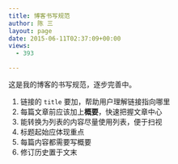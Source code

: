 ```yaml
---
title: 博客书写规范
author: 陈 三
layout: page
date: 2015-06-11T02:37:09+00:00
views:
  - 393

---
```

这是我的博客的书写规范，逐步完善中。

  1. 链接的 `title` 要加，帮助用户理解链接指向哪里
  2. 每篇文章前应该加上**概要**，快速把握文章中心
  3. 能转换为列表的内容尽量使用列表，便于扫视
  4. 标题起始应体现重点
  5. 每篇内容都需要写概要
  6. 修订历史置于文末